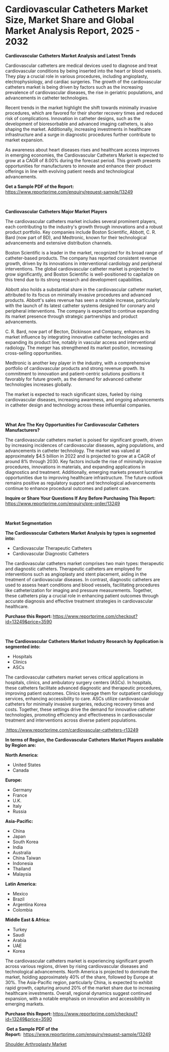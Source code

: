 <p><h1>Cardiovascular Catheters Market Size, Market Share and Global Market Analysis Report, 2025 - 2032</h1></p><p><strong>Cardiovascular Catheters Market Analysis and Latest Trends</strong></p>
<p><p>Cardiovascular catheters are medical devices used to diagnose and treat cardiovascular conditions by being inserted into the heart or blood vessels. They play a crucial role in various procedures, including angioplasty, electrophysiology, and cardiac surgeries. The growth of the cardiovascular catheters market is being driven by factors such as the increasing prevalence of cardiovascular diseases, the rise in geriatric populations, and advancements in catheter technologies.</p><p>Recent trends in the market highlight the shift towards minimally invasive procedures, which are favored for their shorter recovery times and reduced risk of complications. Innovation in catheter designs, such as the development of bioresorbable and advanced imaging catheters, is also shaping the market. Additionally, increasing investments in healthcare infrastructure and a surge in diagnostic procedures further contribute to market expansion.</p><p>As awareness about heart diseases rises and healthcare access improves in emerging economies, the Cardiovascular Catheters Market is expected to grow at a CAGR of 8.00% during the forecast period. This growth presents opportunities for manufacturers to innovate and enhance their product offerings in line with evolving patient needs and technological advancements.</p></p>
<p><strong>Get a Sample PDF of the Report:&nbsp;</strong> <a href="https://www.reportprime.com/enquiry/request-sample/13249?utm_campaign=3320&utm_medium=2&utm_source=Github&utm_content=ia&utm_term=19032025&utm_id=cardiovascular-catheters">https://www.reportprime.com/enquiry/request-sample/13249</a></p>
<p>&nbsp;</p>
<p><strong>Cardiovascular Catheters Major Market Players</strong></p>
<p><p>The cardiovascular catheters market includes several prominent players, each contributing to the industry's growth through innovations and a robust product portfolio. Key companies include Boston Scientific, Abbott, C. R. Bard (now part of BD), and Medtronic, known for their technological advancements and extensive distribution channels.</p><p>Boston Scientific is a leader in the market, recognized for its broad range of catheter-based products. The company has reported consistent revenue growth, driven by its innovations in interventional cardiology and peripheral interventions. The global cardiovascular catheter market is projected to grow significantly, and Boston Scientific is well-positioned to capitalize on this trend due to its strong research and development capabilities.</p><p>Abbott also holds a substantial share in the cardiovascular catheter market, attributed to its focus on minimally invasive procedures and advanced products. Abbott's sales revenue has seen a notable increase, particularly with the launch of its latest catheter systems designed for coronary and peripheral interventions. The company is expected to continue expanding its market presence through strategic partnerships and product advancements.</p><p>C. R. Bard, now part of Becton, Dickinson and Company, enhances its market influence by integrating innovative catheter technologies and expanding its product line, notably in vascular access and interventional radiology. The merger has strengthened its market position, increasing cross-selling opportunities.</p><p>Medtronic is another key player in the industry, with a comprehensive portfolio of cardiovascular products and strong revenue growth. Its commitment to innovation and patient-centric solutions positions it favorably for future growth, as the demand for advanced catheter technologies increases globally.</p><p>The market is expected to reach significant sizes, fueled by rising cardiovascular diseases, increasing awareness, and ongoing advancements in catheter design and technology across these influential companies.</p></p>
<p>&nbsp;</p>
<p><strong>What Are The Key Opportunities For Cardiovascular Catheters Manufacturers?</strong></p>
<p><p>The cardiovascular catheters market is poised for significant growth, driven by increasing incidences of cardiovascular diseases, aging populations, and advancements in catheter technology. The market was valued at approximately $4.5 billion in 2022 and is projected to grow at a CAGR of around 8% through 2030. Key factors include the rise of minimally invasive procedures, innovations in materials, and expanding applications in diagnostics and treatment. Additionally, emerging markets present lucrative opportunities due to improving healthcare infrastructure. The future outlook remains positive as regulatory support and technological advancements continue to enhance procedural outcomes and patient care.</p></p>
<p><strong>Inquire or Share Your Questions If Any Before Purchasing This Report:</strong> <a href="https://www.reportprime.com/enquiry/pre-order/13249?utm_campaign=3320&utm_medium=2&utm_source=Github&utm_content=ia&utm_term=19032025&utm_id=cardiovascular-catheters">https://www.reportprime.com/enquiry/pre-order/13249</a></p>
<p>&nbsp;</p>
<p><strong>Market Segmentation</strong></p>
<p><strong>The Cardiovascular Catheters Market Analysis by types is segmented into:</strong></p>
<p><ul><li>Cardiovascular Therapeutic Catheters</li><li>Cardiovascular Diagnostic Catheters</li></ul></p>
<p><p>The cardiovascular catheters market comprises two main types: therapeutic and diagnostic catheters. Therapeutic catheters are employed for interventions such as angioplasty and stent placement, aiding in the treatment of cardiovascular diseases. In contrast, diagnostic catheters are used to assess heart conditions and blood vessels, facilitating procedures like catheterization for imaging and pressure measurements. Together, these catheters play a crucial role in enhancing patient outcomes through accurate diagnosis and effective treatment strategies in cardiovascular healthcare.</p></p>
<p><strong>Purchase this Report:&nbsp;</strong><a href="https://www.reportprime.com/checkout?id=13249&price=3590&utm_campaign=3320&utm_medium=2&utm_source=Github&utm_content=ia&utm_term=19032025&utm_id=cardiovascular-catheters">https://www.reportprime.com/checkout?id=13249&price=3590</a></p>
<p>&nbsp;</p>
<p><strong>The Cardiovascular Catheters Market Industry Research by Application is segmented into:</strong></p>
<p><ul><li>Hospitals</li><li>Clinics</li><li>ASCs</li></ul></p>
<p><p>The cardiovascular catheters market serves critical applications in hospitals, clinics, and ambulatory surgery centers (ASCs). In hospitals, these catheters facilitate advanced diagnostic and therapeutic procedures, improving patient outcomes. Clinics leverage them for outpatient cardiology services, enhancing accessibility to care. ASCs utilize cardiovascular catheters for minimally invasive surgeries, reducing recovery times and costs. Together, these settings drive the demand for innovative catheter technologies, promoting efficiency and effectiveness in cardiovascular treatment and interventions across diverse patient populations.</p></p>
<p><a href="https://www.reportprime.com/cardiovascular-catheters-r13249?utm_campaign=3320&utm_medium=2&utm_source=Github&utm_content=ia&utm_term=19032025&utm_id=cardiovascular-catheters">&nbsp;https://www.reportprime.com/cardiovascular-catheters-r13249</a></p>
<p><strong>In terms of Region, the Cardiovascular Catheters Market Players available by Region are:</strong></p>
<p>
    <p> <strong> North America: </strong>
        <ul>
            <li>United States</li>
            <li>Canada</li>
        </ul>
        </p> 
    <p> <strong> Europe: </strong>
        <ul>
            <li>Germany</li>
            <li>France</li>
            <li>U.K.</li>
            <li>Italy</li>
            <li>Russia</li>
        </ul>
        </p> 
    <p> <strong> Asia-Pacific: </strong>
        <ul>
            <li>China</li>
            <li>Japan</li>
            <li>South Korea</li>
            <li>India</li>
            <li>Australia</li>
            <li>China Taiwan</li>
            <li>Indonesia</li>
            <li>Thailand</li>
            <li>Malaysia</li>
        </ul>
        </p> 
    <p> <strong> Latin America: </strong>
        <ul>
            <li>Mexico</li>
            <li>Brazil</li>
            <li>Argentina Korea</li>
            <li>Colombia</li>
        </ul>
        </p> 
    <p> <strong> Middle East & Africa: </strong>
        <ul>
            <li>Turkey</li>
            <li>Saudi</li>
            <li>Arabia</li>
            <li>UAE</li>
            <li>Korea</li>
        </ul>
    </p>
    </p>
<p><p>The cardiovascular catheters market is experiencing significant growth across various regions, driven by rising cardiovascular diseases and technological advancements. North America is projected to dominate the market, holding approximately 40% of the share, followed by Europe at 30%. The Asia-Pacific region, particularly China, is expected to exhibit rapid growth, capturing around 20% of the market share due to increasing healthcare investments. Overall, regional dynamics suggest continued expansion, with a notable emphasis on innovation and accessibility in emerging markets.</p></p>
<p><strong>Purchase this Report: </strong><a href="https://www.reportprime.com/checkout?id=13249&price=3590&utm_campaign=3320&utm_medium=2&utm_source=Github&utm_content=ia&utm_term=19032025&utm_id=cardiovascular-catheters">https://www.reportprime.com/checkout?id=13249&price=3590</a></p>
<p>&nbsp;<strong>Get a Sample PDF of the Report:&nbsp;&nbsp;</strong><a href="https://www.reportprime.com/enquiry/request-sample/13249?utm_campaign=3320&utm_medium=2&utm_source=Github&utm_content=ia&utm_term=19032025&utm_id=cardiovascular-catheters">https://www.reportprime.com/enquiry/request-sample/13249</a></p>
<p><strong></strong></p>
<p><p><a href="https://github.com/mookiesville/Market-Research-Report-List-1/blob/main/shoulder-arthroplasty-market.md?utm_campaign=3320&utm_medium=2&utm_source=Github&utm_content=ia&utm_term=19032025&utm_id=cardiovascular-catheters">Shoulder Arthroplasty Market</a></p></p>